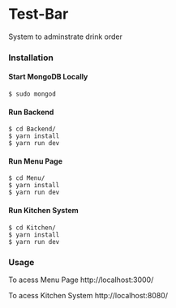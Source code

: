 # Test-Bar

System to adminstrate drink order

### Installation

#### Start MongoDB Locally

```
$ sudo mongod
```

#### Run Backend

```
$ cd Backend/
$ yarn install
$ yarn run dev
```

#### Run Menu Page

```
$ cd Menu/
$ yarn install
$ yarn run dev
```

#### Run Kitchen System

```
$ cd Kitchen/
$ yarn install
$ yarn run dev
```

### Usage

To acess Menu Page
http://localhost:3000/

To acess Kitchen System
http://localhost:8080/